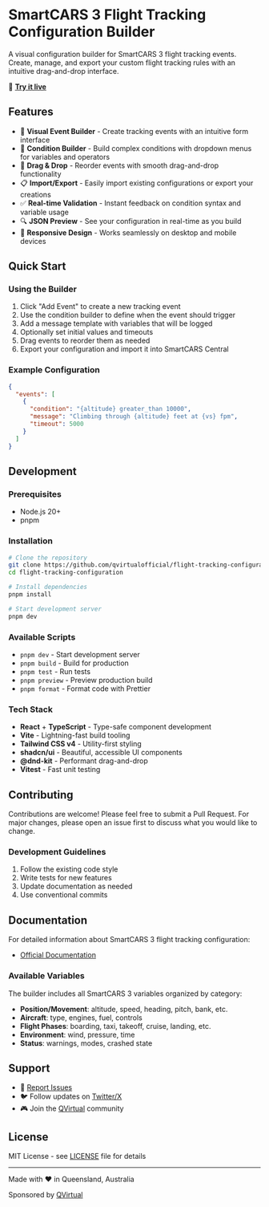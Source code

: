 # SmartCARS 3 Flight Tracking Configuration Builder

A visual configuration builder for SmartCARS 3 flight tracking events. Create, manage, and export your custom flight tracking rules with an intuitive drag-and-drop interface.

🚀 **[Try it live](https://qvirtualofficial.github.io/flight-tracking-configuration/)**

## Features

- 🎯 **Visual Event Builder** - Create tracking events with an intuitive form interface
- 🔧 **Condition Builder** - Build complex conditions with dropdown menus for variables and operators
- 🎨 **Drag & Drop** - Reorder events with smooth drag-and-drop functionality
- 📋 **Import/Export** - Easily import existing configurations or export your creations
- ✅ **Real-time Validation** - Instant feedback on condition syntax and variable usage
- 🔍 **JSON Preview** - See your configuration in real-time as you build
- 📱 **Responsive Design** - Works seamlessly on desktop and mobile devices

## Quick Start

### Using the Builder

1. Click "Add Event" to create a new tracking event
2. Use the condition builder to define when the event should trigger
3. Add a message template with variables that will be logged
4. Optionally set initial values and timeouts
5. Drag events to reorder them as needed
6. Export your configuration and import it into SmartCARS Central

### Example Configuration

```json
{
  "events": [
    {
      "condition": "{altitude} greater_than 10000",
      "message": "Climbing through {altitude} feet at {vs} fpm",
      "timeout": 5000
    }
  ]
}
```

## Development

### Prerequisites

- Node.js 20+
- pnpm

### Installation

```bash
# Clone the repository
git clone https://github.com/qvirtualofficial/flight-tracking-configuration.git
cd flight-tracking-configuration

# Install dependencies
pnpm install

# Start development server
pnpm dev
```

### Available Scripts

- `pnpm dev` - Start development server
- `pnpm build` - Build for production
- `pnpm test` - Run tests
- `pnpm preview` - Preview production build
- `pnpm format` - Format code with Prettier

### Tech Stack

- **React** + **TypeScript** - Type-safe component development
- **Vite** - Lightning-fast build tooling
- **Tailwind CSS v4** - Utility-first styling
- **shadcn/ui** - Beautiful, accessible UI components
- **@dnd-kit** - Performant drag-and-drop
- **Vitest** - Fast unit testing

## Contributing

Contributions are welcome! Please feel free to submit a Pull Request. For major changes, please open an issue first to discuss what you would like to change.

### Development Guidelines

1. Follow the existing code style
2. Write tests for new features
3. Update documentation as needed
4. Use conventional commits

## Documentation

For detailed information about SmartCARS 3 flight tracking configuration:

- [Official Documentation](https://docs.tfdidesign.com/en/smartcars3/flight-tracking-customization)

### Available Variables

The builder includes all SmartCARS 3 variables organized by category:

- **Position/Movement**: altitude, speed, heading, pitch, bank, etc.
- **Aircraft**: type, engines, fuel, controls
- **Flight Phases**: boarding, taxi, takeoff, cruise, landing, etc.
- **Environment**: wind, pressure, time
- **Status**: warnings, modes, crashed state

## Support

- 🐛 [Report Issues](https://github.com/qvirtualofficial/flight-tracking-configuration/issues)
- 🐦 Follow updates on [Twitter/X](https://x.com/xi2066)
- 🎮 Join the [QVirtual](https://qvirtual.com.au) community

## License

MIT License - see [LICENSE](LICENSE) file for details

---

Made with ❤️ in Queensland, Australia

Sponsored by [QVirtual](https://qvirtual.com.au)
